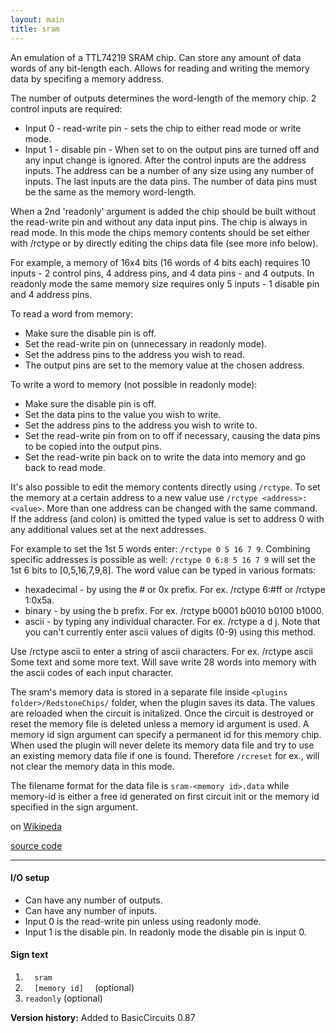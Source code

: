 ```yaml
---
layout: main
title: sram
---
```

An emulation of a TTL74219 SRAM chip. 
Can store any amount of data words of any bit-length each. Allows for reading and writing the memory data by specifing a memory address.

The number of outputs determines the word-length of the memory chip. 
2 control inputs are required:
* Input 0 - read-write pin - sets the chip to either read mode or write mode.
* Input 1 - disable pin - When set to on the output pins are turned off and any input change is ignored.
After the control inputs are the address inputs. The address can be a number of any size using any number of inputs. 
The last inputs are the data pins. The number of data pins must be the same as the memory word-length. 

When a 2nd 'readonly' argument is added the chip should be built without the read-write pin and without any data input pins. The chip is always in read mode.
In this mode the chips memory contents should be set either with /rctype or by directly editing the chips data file (see more info below).

For example, a memory of 16x4 bits (16 words of 4 bits each) requires 10 inputs - 2 control pins, 4 address pins, and 4 data pins - and 4 outputs. 
In readonly mode the same memory size requires only 5 inputs - 1 disable pin and 4 address pins.

To read a word from memory:
* Make sure the disable pin is off.
* Set the read-write pin on (unnecessary in readonly mode).
* Set the address pins to the address you wish to read.
* The output pins are set to the memory value at the chosen address.

To write a word to memory (not possible in readonly mode):
* Make sure the disable pin is off.
* Set the data pins to the value you wish to write.
* Set the address pins to the address you wish to write to.
* Set the read-write pin from on to off if necessary, causing the data pins to be copied into the output pins.
* Set the read-write pin back on to write the data into memory and go back to read mode.

It's also possible to edit the memory contents directly using `/rctype`.
To set the memory at a certain address to a new value use `/rctype <address>:<value>`. More than one address can be changed with the same command. If the address (and colon) is omitted the typed value is set to address 0 with any additional values set at the next addresses.

For example to set the 1st 5 words enter: `/rctype 0 5 16 7 9`. 
Combining specific addresses is possible as well: `/rctype 0 6:8 5 16 7 9` will set the 1st 6 bits to [0,5,16,7,9,8].
The word value can be typed in various formats:
- hexadecimal - by using the # or 0x prefix. For ex. /rctype 6:#ff or /rctype 1:0x5a.
- binary - by using the b prefix. For ex. /rctype b0001 b0010 b0100 b1000.
- ascii - by typing any individual character. For ex. /rctype a d j. Note that you can't currently enter ascii values of digits (0-9) using this method.

Use /rctype ascii <ascii string> to enter a string of ascii characters. For ex. /rctype ascii Some text and some more text. Will save write 28 words into memory with the ascii codes of each input character.

The sram's memory data is stored in a separate file inside `<plugins folder>/RedstoneChips/` folder, when the plugin saves its data. The values are reloaded when the circuit is initalized. Once the circuit is destroyed or reset the memory file is deleted unless a memory id argument is used.
A memory id sign argument can specify a permanent id for this memory chip. When used the plugin will never delete its memory data file and try to use an existing memory data file if one is found. Therefore `/rcreset` for ex., will not clear the memory data in this mode.

The filename format for the data file is `sram-<memory id>.data` while memory-id is either a free id generated on first circuit init or the memory id specified in the 
sign argument. 

on [Wikipeda](http://en.wikipedia.org/wiki/Static_random-access_memory)

[source code](https://github.com/eisental/BasicCircuits/blob/master/src/main/java/org/tal/basiccircuits/sram.java)
    
* * *

#### I/O setup 
* Can have any number of outputs. 
* Can have any number of inputs.
* Input 0 is the read-write pin unless using readonly mode.
* Input 1 is the disable pin. In readonly mode the disable pin is input 0.

#### Sign text
1. `   sram   `
2. `   [memory id]   ` (optional)
3. ` readonly ` (optional)

__Version history:__ Added to BasicCircuits 0.87